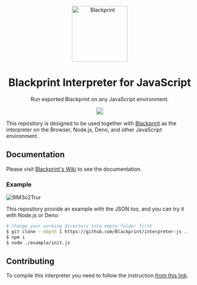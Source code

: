 <p align="center"><a href="#" target="_blank" rel="noopener noreferrer"><img width="150" src="https://avatars2.githubusercontent.com/u/61224306?s=150&v=4" alt="Blackprint"></a></p>

<h1 align="center">Blackprint Interpreter for JavaScript</h1>
<p align="center">Run exported Blackprint on any JavaScript environment.</p>

<p align="center">
    <a href='https://github.com/Blackprint/Blackprint/blob/master/LICENSE'><img src='https://img.shields.io/badge/License-MIT-brightgreen.svg' height='20'></a>
</p>

This repository is designed to be used together with [Blackprint](https://github.com/Blackprint/Blackprint) as the interpreter on the Browser, Node.js, Deno, and other JavaScript environment.

## Documentation
Please visit [Blackprint's Wiki](https://github.com/Blackprint/Blackprint/wiki/JavaScript-Standalone-Node-Interpreter) to see the documentation.

### Example
![9lM3o2Trur](https://user-images.githubusercontent.com/11073373/81947175-72616600-962a-11ea-8e83-cfb4ba0c85c2.png)

This repository provide an example with the JSON too, and you can try it with Node.js or Deno:<br>

```sh
# Change your working directory into empty folder first
$ git clone --depth 1 https://github.com/Blackprint/interpreter-js .
$ npm i
$ node ./example/init.js
```

## Contributing
To compile this interpreter you need to follow the instruction [from this link](https://github.com/Blackprint/Blackprint#contributing).